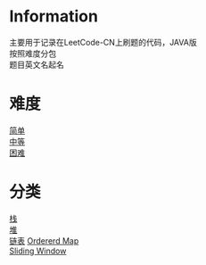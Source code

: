 # Information
主要用于记录在LeetCode-CN上刷题的代码，JAVA版  
按照难度分包  
题目英文名起名     

# 难度
[简单](EASY.md)   
[中等](MEDIUM.md)   
[困难](HARD.md)   
# 分类
[栈](Stack.md)   
[堆](Heap.md)    
[链表](LinkedList.md)
[Ordererd Map](OrdererMap.md)   
[Sliding Window](SlidingWindow.md)      
